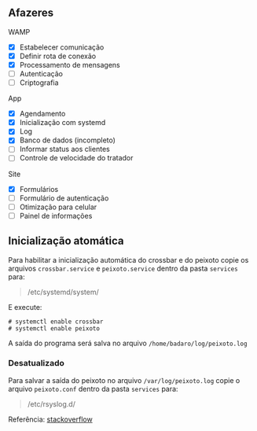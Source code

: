 ## Afazeres

WAMP
- [x] Estabelecer comunicação
- [x] Definir rota de conexão
- [x] Processamento de mensagens
- [ ] Autenticação
- [ ] Criptografia

App
- [x] Agendamento
- [x] Inicialização com systemd
- [x] Log
- [x] Banco de dados (incompleto)
- [ ] Informar status aos clientes
- [ ] Controle de velocidade do tratador

Site
- [x] Formulários
- [ ] Formulário de autenticação
- [ ] Otimização para celular
- [ ] Painel de informações

## Inicialização atomática
Para habilitar a inicialização automática do crossbar e do peixoto copie os arquivos ``crossbar.service`` e ``peixoto.service`` dentro da pasta ``services`` para:

> /etc/systemd/system/

E execute:

    # systemctl enable crossbar
    # systemctl enable peixoto

A saída do programa será salva no arquivo ``/home/badaro/log/peixoto.log``

### Desatualizado

Para salvar a saída do peixoto no arquivo ``/var/log/peixoto.log`` copie o arquivo ``peixoto.conf`` dentro da pasta ``services`` para:

> /etc/rsyslog.d/

Referência: [stackoverflow](https://stackoverflow.com/questions/37585758/how-to-redirect-output-of-systemd-service-to-a-file)
